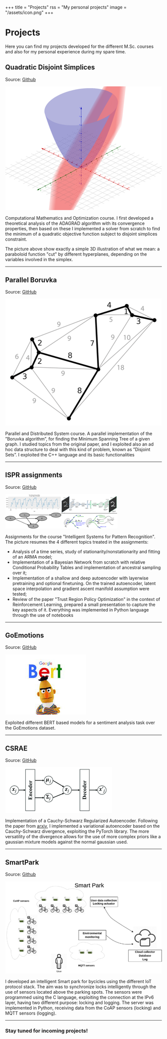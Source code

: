 +++
title = "Projects"
rss = "My personal projects"
image = "/assets/icon.png"
+++

# Projects

Here you can find my projects developed for the different M.Sc. courses and also for my personal experience during my spare time.

## Quadratic Disjoint Simplices

Source: [Github](https://github.com/matteodefra/Quadratic_disjoint_simplices)

![Quadratic](/assets/project_pics/quadratic.png)

Computational Mathematics and Optimization course. I first developed a theoretical analysis of the ADAGRAD algorithm with its convergence properties, then based on these I implemented a solver from scratch to find the minimum of a quadratic objective function subject to disjoint simplices constraint.

The picture above show exactly a simple 3D illustration of what we mean: a paraboloid function "cut" by different hyperplanes, depending on the variables involved in the simplex.

---

## Parallel Boruvka

Source: [GitHub](https://github.com/matteodefra/Parallel_Boruvka)

![Boruvka](/assets/project_pics/boruvka.png)

Parallel and Distributed System course. A parallel implementation of the ”Boruvka algorithm”, for finding the Minimum Spanning Tree of a given graph. I studied topics from the original paper, and I exploited also an ad hoc data structure to deal with this kind of problem, known as ”Disjoint Sets”. I exploited the C++ language and its basic functionalities

---

## ISPR assignments

Source: [GitHub](https://github.com/matteodefra/ISPR_assignments)

![ISPR](/assets/project_pics/ispr.png)

Assignments for the course "Intelligent Systems for Pattern Recognition". The picture resumes the 4 different topics treated in the assignments:
- Analysis of a time series, study of stationarity/nonstationarity and fitting of an ARMA model;
- Implementation of a Bayesian Network from scratch with relative Conditional Probability Tables and implementation of ancestral sampling over it;
- Implementation of a shallow and deep autoencoder with layerwise pretraining and optional finetuning. On the trained autoencoder, latent space interpolation and gradient ascent manifold assumption were tested;
- Review of the paper "Trust Region Policy Optimization" in the context of Reinforcement Learning, prepared a small presentation to capture the key aspects of it.
Everything was implemented in Python language through the use of notebooks

---

## GoEmotions

Source: [GitHub](https://github.com/matteodefra/GoEmotions)

![BERT](/assets/project_pics/bert.jpeg)

Exploited different BERT based models for a sentiment analysis task over the GoEmotions dataset.

---

## CSRAE

Source: [GitHub](https://github.com/matteodefra/csrae)

![CSRAE](/assets/project_pics/csrae.png)

Implementation of a Cauchy-Schwarz Regularized Autoencoder. Following the paper from [arxiv](https://arxiv.org/pdf/2101.02149.pdf), I implemented a variational autoencoder based on the Cauchy-Schwarz divergence, exploiting the PyTorch library. The more versatility of the divergence allows for the use of more complex priors like a gaussian mixture models against the normal gaussian used.

---

## SmartPark

Source: [Github](https://github.com/matteodefra/SmartPark)

![Smartpark](/assets/project_pics/smartpark.png)

I developed an intelligent Smart park for bycicles using the different IoT protocol stack. The aim was to synchronize locks intelligently through the use of sensors located above the parking spots. The sensors were programmed using the C language, exploiting the connection at the IPv6 layer, having two different purpose: locking and logging. The server was implemented in Python, receiving data from the CoAP sensors (locking) and MQTT sensors (logging).

---

### Stay tuned for incoming projects!